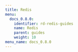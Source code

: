 ```yaml
---
title: Redis
menu:
  docs_0.8.0:
    identifier: rd-redis-guides
    name: Redis
    parent: guides
    weight: 10
menu_name: docs_0.8.0
---
```

